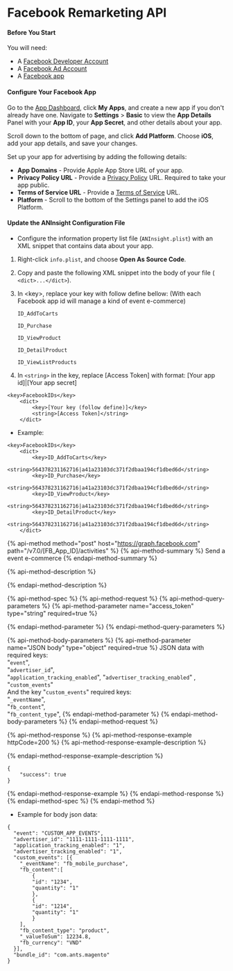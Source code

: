 # Facebook Remarketing API

#### Before You Start

You will need:

* A [Facebook Developer Account](https://developers.facebook.com/apps)
* A [Facebook Ad Account ](https://www.facebook.com/ads/manager/accounts/)
* A [Facebook app](https://developers.facebook.com/docs/apps)

#### Configure Your Facebook App

Go to the [App Dashboard](https://developers.facebook.com/apps), click **My Apps**, and create a new app if you don't already have one. Navigate to **Settings** &gt; **Basic** to view the **App Details** Panel with your **App ID**, your **App Secret**, and other details about your app. 

Scroll down to the bottom of page, and click **Add Platform**. Choose **iOS**, add your app details, and save your changes.

Set up your app for advertising by adding the following details:

* **App Domains** - Provide Apple App Store URL of your app.
* **Privacy Policy URL** - Provide a [Privacy Policy](https://l.facebook.com/l.php?u=https%3A%2F%2Fen.wikipedia.org%2Fwiki%2FPrivacy_policy&h=AT2HUiHAnkjos3FqnW3UpXndcU6o9GOWlSWgH4E-8AYx1ukUwEKDApOHBeLIrJRW5zAcwGCRKdsGaG68rhLrd_vC8j_m_bUmyQwMvTYhyWaJxlGFP9xhX8kSQRInA6OnJkdnYfNqSt8) URL. Required to take your app public.
* **Terms of Service URL** - Provide a [Terms of Service](https://l.facebook.com/l.php?u=https%3A%2F%2Fen.wikipedia.org%2Fwiki%2FTerms_of_service&h=AT281XGs3pKpKN2JEV0Nkoqz3x4NSk8yUffxDbGvr64uc9ZTNiZQqDfQ4cl_zmt8XJUG-uhqtTwOFNDE12LgqLg8bnlsHLhReJApgZoHoEgrLEHp81fc9ScA_f7Nlb7YiUY31oM5ZDAd64Pg0MxM1ukW) URL.
* **Platform** - Scroll to the bottom of the Settings panel to add the iOS Platform.

#### Update the ANInsight Configuration File

* Configure the information property list file \(`ANInsight.plist`\) with an XML snippet that contains data about your app.

1. Right-click `info.plist`, and choose **Open As Source Code**.
2. Copy and paste the following XML snippet into the body of your file \( `<dict>...</dict>`\).
3. In &lt;key&gt;, replace your key with follow define bellow: \(With each Facebook app id will manage a kind of event e-commerce\)

   `ID_AddToCarts`

   `ID_Purchase`

   `ID_ViewProduct`

   `ID_DetailProduct`

   `ID_ViewListProducts`

4. In `<string>` in the key, replace \[Access Token\] with format: \[Your app id\]\|\[Your app secret\] 

```text
<key>FacebookIDs</key>
	<dict>
		<key>[Your key (follow define)]</key>
		<string>[Access Token]</string>
	</dict>
```

* Example:

```text
<key>FacebookIDs</key>
	<dict>
		<key>ID_AddToCarts</key>
		<string>564378231162716|a41a23103dc371f2dbaa194cf1dbed6d</string>
		<key>ID_Purchase</key>
		<string>564378231162716|a41a23103dc371f2dbaa194cf1dbed6d</string>
		<key>ID_ViewProduct</key>
		<string>564378231162716|a41a23103dc371f2dbaa194cf1dbed6d</string>
		<key>ID_DetailProduct</key>
		<string>564378231162716|a41a23103dc371f2dbaa194cf1dbed6d</string>
	</dict>
```

{% api-method method="post" host="https://graph.facebook.com" path="/v7.0/\[FB\_App\_ID\]/activities" %}
{% api-method-summary %}
Send a event e-commerce
{% endapi-method-summary %}

{% api-method-description %}

{% endapi-method-description %}

{% api-method-spec %}
{% api-method-request %}
{% api-method-query-parameters %}
{% api-method-parameter name="access\_token" type="string" required=true %}

{% endapi-method-parameter %}
{% endapi-method-query-parameters %}

{% api-method-body-parameters %}
{% api-method-parameter name="JSON body" type="object" required=true %}
JSON data with required keys:   
"`event`",   
"`advertiser_id`",   
"`application_tracking_enabled`", "`advertiser_tracking_enabled`" ,   
"`custom_events`"  
And the key "`custom_events`" required keys:   
"`_eventName`",  
"`fb_content`",  
"`fb_content_type`",
{% endapi-method-parameter %}
{% endapi-method-body-parameters %}
{% endapi-method-request %}

{% api-method-response %}
{% api-method-response-example httpCode=200 %}
{% api-method-response-example-description %}

{% endapi-method-response-example-description %}

```
{
    "success": true
}
```
{% endapi-method-response-example %}
{% endapi-method-response %}
{% endapi-method-spec %}
{% endapi-method %}

* Example for body json data:

```markup
{
  "event": "CUSTOM_APP_EVENTS",
  "advertiser_id": "1111-1111-1111-1111",
  "application_tracking_enabled": "1",
  "advertiser_tracking_enabled": "1",
  "custom_events": [{
  	"_eventName": "fb_mobile_purchase",
  	"fb_content":[
  		{
  		"id": "1234",
  		"quantity": "1"
		},
		{
  		"id": "1214",
  		"quantity": "1"
		}
	],
  	"fb_content_type": "product",
  	"_valueToSum": 12234.8,
  	"fb_currency": "VND"
  }],
  "bundle_id": "com.ants.magento"
}
```

